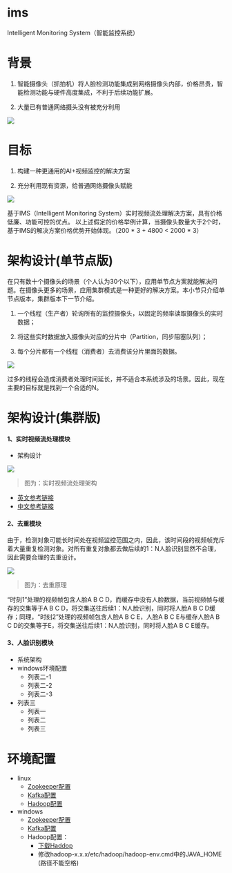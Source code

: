 # ims
 Intelligent Monitoring System（智能监控系统）
 
# 背景

1. 智能摄像头（抓拍机）将人脸检测功能集成到网络摄像头内部，价格昂贵，智能检测功能与硬件高度集成，不利于后续功能扩展。

2. 大量已有普通网络摄头没有被充分利用

![](https://github.com/xuzhijvn/ims/blob/master/images/background.png)

# 目标

1. 构建一种更通用的AI+视频监控的解决方案

2. 充分利用现有资源，给普通网络摄像头赋能

![](https://github.com/xuzhijvn/ims/blob/master/images/aims.png)

基于IMS（Intelligent Monitoring System）实时视频流处理解决方案，具有价格低廉、功能可控的优点。
以上述假定的价格举例计算，当摄像头数量大于2个时，基于IMS的解决方案价格优势开始体现。（200 * 3 + 4800 < 2000 * 3）


# 架构设计(单节点版)

在只有数十个摄像头的场景（个人认为30个以下），应用单节点方案就能解决问题。在摄像头更多的场景，应用集群模式是一种更好的解决方案。本小节只介绍单节点版本，集群版本下一节介绍。


1. 一个线程（生产者）轮询所有的监控摄像头，以固定的频率读取摄像头的实时数据；

2. 将这些实时数据放入摄像头对应的分片中（Partition，同步阻塞队列）；

3.  每个分片都有一个线程（消费者）去消费该分片里面的数据。

![](https://github.com/xuzhijvn/ims/blob/master/images/thread-model.png)

过多的线程会造成消费者处理时间延长，并不适合本系统涉及的场景。因此，现在主要的目标就是找到一个合适的N。


# 架构设计(集群版)
#### 1、实时视频流处理模块
                
+ 架构设计

[![](https://res.infoq.com/articles/video-stream-analytics-opencv/en/resources/figure1.png)](https://www.infoq.com/articles/video-stream-analytics-opencv "实时视频流处理架构设计")
> 图为：实时视频流处理架构

+ [英文参考链接](https://www.infoq.com/articles/video-stream-analytics-opencv)
+ [中文参考链接](https://infoq.cn/article/video-stream-analytics-opencv)


#### 2、去重模块

由于，检测对象可能长时间处在视频监控范围之内，因此，该时间段的视频帧充斥着大量重复检测对象。对所有重复对象都去做后续的1：N人脸识别显然不合理，因此需要合理的去重设计。

![](https://github.com/xuzhijvn/ims/blob/master/images/deduplicate.png)
> 图为：去重原理

“时刻1”处理的视频帧包含人脸A B C D，而缓存中没有人脸数据，当前视频帧与缓存的交集等于A B C D，将交集送往后续1：N人脸识别，同时将人脸A B C D缓存；同理，“时刻2”处理的视频帧包含人脸A B C E，人脸A B C E与缓存人脸A B C D的交集等于E，将交集送往后续1：N人脸识别，同时将人脸A B C E缓存。

#### 3、人脸识别模块
+ 系统架构
+ windows环境配置
    + 列表二-1
    + 列表二-2
    + 列表二-3
+ 列表三
    * 列表一
    * 列表二
    * 列表三
    
    
# 环境配置
+ linux
    + [Zookeeper配置](https://github.com)
    + [Kafka配置](https://github.com)
    + [Hadoop配置](https://github.com)
+ windows
    + [Zookeeper配置](https://www.jianshu.com/p/f7037105db46)
    + [Kafka配置](https://www.jianshu.com/p/64d25dcf8300)
    + Hadoop配置：
      * [下载Haddop](http://hadoop.apache.org/releases.html)
      * 修改hadoop-x.x.x/etc/hadoop/hadoop-env.cmd中的JAVA_HOME (路径不能空格)
